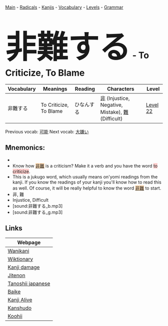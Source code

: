 <style> bigfont {font-size: 100px}</style>
[Main](../README.md) -
[Radicals](../radicals.md) -
[Kanjis](../kanjis.md) -
[Vocabulary](../vocabulary.md) -
[Levels](../levels.md) -
[Grammar](../grammar.md)
# <bigfont> 非難する</bigfont> - To Criticize, To Blame 

| Vocabulary | Meanings | Reading | Characters | Level |
| --- | --- | --- | --- | --- |
| 非難する | To Criticize, To Blame | ひなんする |  [非](../kanjis/非.md) (Injustice, Negative, Mistake), [難](../kanjis/難.md) (Difficult) | [Level 22](../levels/wk_level22.md) |

Previous vocab: [可能](可能.md) Next vocab: [大嫌い](大嫌い.md) 

## Mnemonics:

* 
* Know how <span style="background-color:#fed8b1"> [非難](https://jisho.org/search/非難)</span> is a criticism? Make it a verb and you have the word <span style="background-color:#ffcccb"> to criticize</span>.
* This is a jukugo word, which usually means on'yomi readings from the kanji. If you know the readings of your kanji you'll know how to read this as well. Of course, it will be really helpful to know the word <span style="background-color:#fed8b1"> [非難](https://jisho.org/search/非難)</span> to start.
* 非, 難
* Injustice, Difficult
* [sound:非難する_b.mp3]
* [sound:非難する_g.mp3]


## Links 

| Webpage |
| --- |
| [Wanikani          ](https://www.wanikani.com/kanji/非難する) |
| [Wiktionary        ](https://en.wiktionary.org/wiki/非難する) |
| [Kanji damage      ](http://www.kanjidamage.com/kanji/search?utf8=✓&q=非難する) |
| [Jitenon           ](https://jitenon.com/kanji/非難する) |
| [Tanoshii japanese ](https://www.tanoshiijapanese.com/dictionary/kanji.cfm?k=非難する) |
| [Baike             ](https://baike.baidu.com/item/非難する) |
| [Kanji Alive       ](https://app.kanjialive.com/非難する) |
| [Kanshudo          ](https://www.kanshudo.com/searchmn?q=非難する) |
| [Koohii            ](https://kanji.koohii.com/study/kanji/非難する) |
